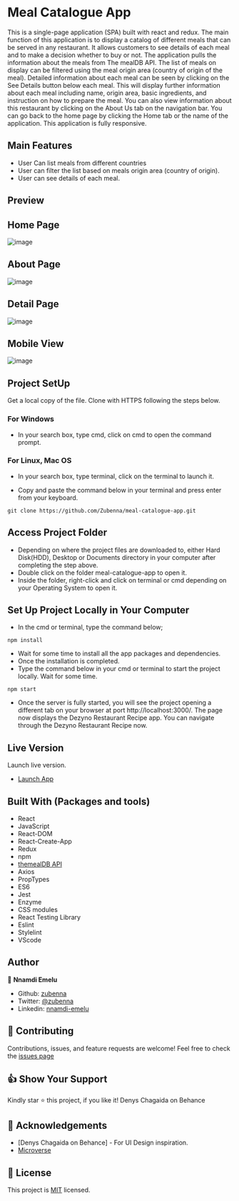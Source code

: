 # Meal Catalogue App
This is a single-page application (SPA) built with react and redux. The main function of this application is to display a catalog of different meals that can be served in any restaurant. It allows customers to see details of each meal and to make a decision whether to buy or not. The application pulls the information about the meals from The mealDB API. The list of meals on display can be filtered using the meal origin area (country of origin of the meal). Detailed information about each meal can be seen by clicking on the See Details button below each meal. This will display further information about each meal including name, origin area, basic ingredients, and instruction on how to prepare the meal. You can also view information about this restaurant by clicking on the About Us tab on the navigation bar. You can go back to the home page by clicking the Home tab or the name of the application. This application is fully responsive.

## Main Features
- User Can list meals from different countries
- User can filter the list based on meals origin area (country of origin).
- User can see details of each meal.

## Preview

## Home Page
![image](images/catalogue-Home-page.png)

## About Page
![image](images/catalogue-about-page.png)

## Detail Page
![image](images/catalogue-detail-page.png)

## Mobile View
![image](images/catalogue-mobile-view.png)

## Project SetUp
Get a local copy of the file. Clone with HTTPS following the steps below.

### For Windows
- In your search box, type cmd, click on cmd to open the command prompt.

### For Linux, Mac OS
- In your search box, type terminal, click on the terminal to launch it.

- Copy and paste the command below in your terminal and press enter from your keyboard.
```
git clone https://github.com/Zubenna/meal-catalogue-app.git
```
## Access Project Folder 
- Depending on where the project files are downloaded to, either Hard Disk(HDD), Desktop or Documents directory in your computer after completing the step above.
- Double click on the folder meal-catalogue-app to open it.
- Inside the folder, right-click and click on terminal or cmd depending on your Operating System to open it.

## Set Up Project Locally in Your Computer
- In the cmd or terminal, type the command below;
```
npm install
```
- Wait for some time to install all the app packages and dependencies.
- Once the installation is completed.
- Type the command below in your cmd or terminal to start the project locally. Wait for some time.
```
npm start
```
- Once the server is fully started, you will see the project opening a different tab on your browser at port http://localhost:3000/. The page now displays the Dezyno Restaurant Recipe app. You can navigate through the Dezyno Restaurant Recipe now.


## Live Version
Launch live version.
- [Launch App]()

## Built With (Packages and tools)
- React
- JavaScript
- React-DOM
- React-Create-App
- Redux
- npm
- [themealDB API](https://www.themealdb.com/api.php)
- Axios
- PropTypes
- ES6
- Jest
- Enzyme
- CSS modules
- React Testing Library
- Eslint
- Stylelint
- VScode

## Author
👤 **Nnamdi Emelu**
- Github: [zubenna](https://github.com/zubenna)
- Twitter: [@zubenna](https://twitter.com/zubenna)
- Linkedin: [nnamdi-emelu](https://www.linkedin.com/in/nnamdi-emelu/)

## 🤝 Contributing
Contributions, issues, and feature requests are welcome!
Feel free to check the [issues page](https://github.com/Zubenna/meal-catalogue-app/issues/new)

## 👍 Show Your Support
Kindly star ⭐️ this project, if you like it!
 Denys Chagaida on Behance
## :clap: Acknowledgements
- [Denys Chagaida on Behance] - For UI Design inspiration.
- [Microverse](https://www.microverse.org/)

## 📝 License
This project is [MIT](LICENSE) licensed.
